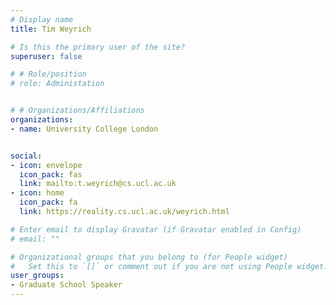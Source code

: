 ```yaml
---
# Display name
title: Tim Weyrich

# Is this the primary user of the site?
superuser: false

# # Role/position
# role: Administation


# # Organizations/Affiliations
organizations:
- name: University College London


social:
- icon: envelope
  icon_pack: fas
  link: mailto:t.weyrich@cs.ucl.ac.uk
- icon: home
  icon_pack: fa
  link: https://reality.cs.ucl.ac.uk/weyrich.html

# Enter email to display Gravatar (if Gravatar enabled in Config)
# email: ""

# Organizational groups that you belong to (for People widget)
#   Set this to `[]` or comment out if you are not using People widget.
user_groups:
- Graduate School Speaker
---
```

